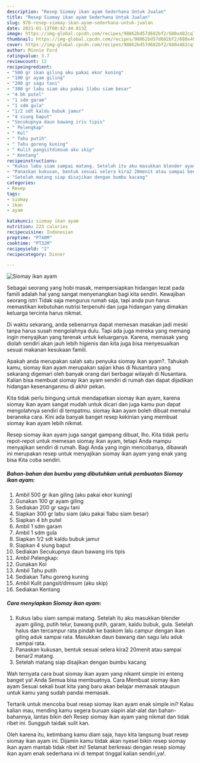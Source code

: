 ```yaml
---
description: "Resep Siomay ikan ayam Sederhana Untuk Jualan"
title: "Resep Siomay ikan ayam Sederhana Untuk Jualan"
slug: 978-resep-siomay-ikan-ayam-sederhana-untuk-jualan
date: 2021-01-13T00:42:44.013Z
image: https://img-global.cpcdn.com/recipes/98862bd57d682bf2/680x482cq70/siomay-ikan-ayam-foto-resep-utama.jpg
thumbnail: https://img-global.cpcdn.com/recipes/98862bd57d682bf2/680x482cq70/siomay-ikan-ayam-foto-resep-utama.jpg
cover: https://img-global.cpcdn.com/recipes/98862bd57d682bf2/680x482cq70/siomay-ikan-ayam-foto-resep-utama.jpg
author: Minnie Ford
ratingvalue: 3.7
reviewcount: 12
recipeingredient:
- "500 gr ikan giling aku pakai ekor kuning"
- "100 gr ayam giling"
- "200 gr sagu tani"
- "300 gr labu siam aku pakai 1labu siam besar"
- "4 bh putel"
- "1 sdm garam"
- "1 sdm gula"
- "1/2 sdt kaldu bubuk jamur"
- "4 siung baput"
- "Secukupnya daun bawang iris tipis"
- " Pelengkap"
- " Kol"
- " Tahu putih"
- " Tahu goreng kuning"
- " Kulit pangsitdimsum aku skip"
- " Kentang"
recipeinstructions:
- "Kukus labu siam sampai matang. Setelah itu aku masukkan blender ayam giling, putih telur, bawang putih, garam, kaldu bubuk, gula. Setelah halus dan tercampur rata pindah ke baskom lalu campur dengan ikan giling aduk sampai rata. Masukkan daun bawang dan sagu lalu aduk sampai rata."
- "Panaskan kukusan, bentuk sesuai selera kira2 20menit atau sampai benar2 matang."
- "Setelah matang siap disajikan dengan bumbu kacang"
categories:
- Resep
tags:
- siomay
- ikan
- ayam

katakunci: siomay ikan ayam 
nutrition: 223 calories
recipecuisine: Indonesian
preptime: "PT40M"
cooktime: "PT32M"
recipeyield: "2"
recipecategory: Dinner

---
```



![Siomay ikan ayam](https://img-global.cpcdn.com/recipes/98862bd57d682bf2/680x482cq70/siomay-ikan-ayam-foto-resep-utama.jpg)

Sebagai seorang yang hobi masak, mempersiapkan hidangan lezat pada famili adalah hal yang sangat menyenangkan bagi kita sendiri. Kewajiban seorang istri Tidak saja mengurus rumah saja, tapi anda pun harus memastikan kebutuhan nutrisi terpenuhi dan juga hidangan yang dimakan keluarga tercinta harus nikmat.

Di waktu  sekarang, anda sebenarnya dapat memesan masakan jadi meski tanpa harus susah mengolahnya dulu. Tapi ada juga mereka yang memang ingin menyajikan yang terenak untuk keluarganya. Karena, memasak yang diolah sendiri akan jauh lebih higienis dan kita juga bisa menyesuaikan sesuai makanan kesukaan famili. 



Apakah anda merupakan salah satu penyuka siomay ikan ayam?. Tahukah kamu, siomay ikan ayam merupakan sajian khas di Nusantara yang sekarang digemari oleh banyak orang dari berbagai wilayah di Nusantara. Kalian bisa membuat siomay ikan ayam sendiri di rumah dan dapat dijadikan hidangan kesenanganmu di akhir pekan.

Kita tidak perlu bingung untuk mendapatkan siomay ikan ayam, karena siomay ikan ayam sangat mudah untuk dicari dan juga kamu pun dapat mengolahnya sendiri di tempatmu. siomay ikan ayam boleh dibuat memalui beraneka cara. Kini ada banyak banget resep kekinian yang membuat siomay ikan ayam lebih nikmat.

Resep siomay ikan ayam juga sangat gampang dibuat, lho. Kita tidak perlu repot-repot untuk memesan siomay ikan ayam, tetapi Anda mampu menyajikan sendiri di rumah. Bagi Anda yang ingin mencobanya, dibawah ini merupakan resep untuk menyajikan siomay ikan ayam yang enak yang bisa Kita coba sendiri.

<!--inarticleads1-->

##### Bahan-bahan dan bumbu yang dibutuhkan untuk pembuatan Siomay ikan ayam:

1. Ambil 500 gr ikan giling (aku pakai ekor kuning)
1. Gunakan 100 gr ayam giling
1. Sediakan 200 gr sagu tani
1. Siapkan 300 gr labu siam (aku pakai 1labu siam besar)
1. Siapkan 4 bh putel
1. Ambil 1 sdm garam
1. Ambil 1 sdm gula
1. Siapkan 1/2 sdt kaldu bubuk jamur
1. Siapkan 4 siung baput
1. Sediakan Secukupnya daun bawang iris tipis
1. Ambil  Pelengkap:
1. Gunakan  Kol
1. Ambil  Tahu putih
1. Sediakan  Tahu goreng kuning
1. Ambil  Kulit pangsit/dimsum (aku skip)
1. Sediakan  Kentang




<!--inarticleads2-->

##### Cara menyiapkan Siomay ikan ayam:

1. Kukus labu siam sampai matang. Setelah itu aku masukkan blender ayam giling, putih telur, bawang putih, garam, kaldu bubuk, gula. Setelah halus dan tercampur rata pindah ke baskom lalu campur dengan ikan giling aduk sampai rata. Masukkan daun bawang dan sagu lalu aduk sampai rata.
1. Panaskan kukusan, bentuk sesuai selera kira2 20menit atau sampai benar2 matang.
1. Setelah matang siap disajikan dengan bumbu kacang




Wah ternyata cara buat siomay ikan ayam yang nikamt simple ini enteng banget ya! Anda Semua bisa membuatnya. Cara Membuat siomay ikan ayam Sesuai sekali buat kita yang baru akan belajar memasak ataupun untuk kamu yang sudah pandai memasak.

Tertarik untuk mencoba buat resep siomay ikan ayam enak simple ini? Kalau kalian mau, mending kamu segera buruan siapin alat-alat dan bahan-bahannya, lantas bikin deh Resep siomay ikan ayam yang nikmat dan tidak ribet ini. Sungguh taidak sulit kan. 

Oleh karena itu, ketimbang kamu diam saja, hayo kita langsung buat resep siomay ikan ayam ini. Dijamin kamu tiidak akan nyesel bikin resep siomay ikan ayam mantab tidak ribet ini! Selamat berkreasi dengan resep siomay ikan ayam enak sederhana ini di tempat tinggal kalian sendiri,ya!.

